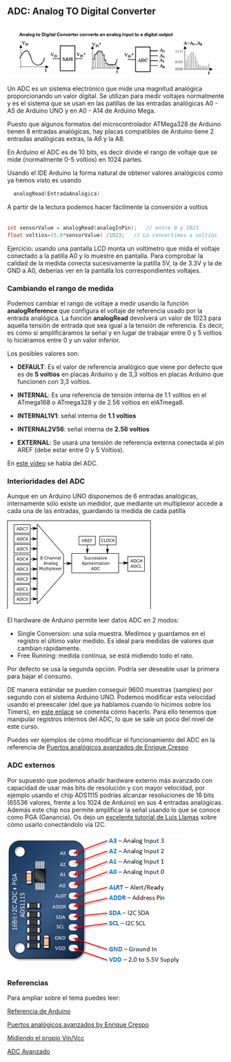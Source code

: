 ## ADC: Analog TO Digital   Converter


![Funcionamiento del ADC](./images/ADC.png)

Un ADC es un sistema electrónico que mide una magnitud analógica proporcionando un valor digital. Se utilizan para medir voltajes normalmente y es el sistema que se usan en las patillas de las entradas analógicas A0 - A5 de Arduino UNO y en A0 - A14 de Arduino Mega.

Puesto que algunos formatos del microcontrolador ATMega328 de Arduino tienen 8 entradas analógicas, hay placas compatibles de Arduino tiene 2 entradas analógicas extras, la A6 y la A8.

En Arduino el ADC es de 10 bits, es decir divide el rango de voltaje que se mide (normalmente 0-5 voltios) en 1024 partes.

Usando el IDE Arduino la forma natural de obtener valores analógicos como ya hemos visto es usando

```C++
  analogRead(EntradaAnalógica)
```

A partir de la lectura podemos hacer fácilmente la conversión a voltios

```C++

int sensorValue = analogRead(analogInPin);   // entre 0 y 1023
float voltios=(5.0*sensorValue) /1023;   // Lo convertimos a voltios

```

Ejercicio: usando una pantalla LCD monta un voltímetro que mida el voltaje conectado a la patilla A0 y lo muestre en pantalla. Para comprobar la calidad de la medida conecta sucesivamente la patilla 5V, la de 3.3V y la de GND a A0, deberías ver en la pantalla los correspondientes voltajes.

### Cambiando el rango de medida

Podemos cambiar el rango de voltaje a medir usando la función **analogReference** que configura el voltaje de referencia usado por la entrada analógica. La función **analogRead** devolverá un valor de 1023 para aquella tensión de entrada que sea igual a la tensión de referencia. Es decir, es como si amplificáramos la señal y en lugar de trabajar entre 0 y 5 voltios lo hiciéramos entre 0 y un valor inferior.

Los posibles valores son:

* **DEFAULT**: Es el valor de referencia analógico que viene por defecto que es de **5 voltios** en placas Arduino y de 3,3 voltios en placas Arduino que funcionen con 3,3 voltios.

* **INTERNAL**: Es una referencia de tensión interna de 1.1 voltios en el ATmega168 o ATmega328 y de 2.56 voltios en elATmega8.

* **INTERNAL1V1**: señal interna de **1.1 voltios**

* **INTERNAL2V56**: señal interna de **2.56 voltios**

* **EXTERNAL**: Se usará una tensión de referencia externa  conectada al pin AREF (debe estar entre 0 y 5 Voltios).

En [este vídeo](https://www.youtube.com/embed/J3vdHNQJI54) se habla del ADC.

### Interioridades del ADC

Aunque en un Arduino UNO disponemos de 6 entradas analógicas, internamente sólo existe un medidor, que mediante un multiplexor accede a cada una de las entradas, guardando la medida de cada patilla

![Multiplexor ADC](./images/ADC_Multiplexor.png)

El hardware de Arduino permite leer datos ADC en 2 modos:

* Single Conversion: una sola muestra. Medimos y guardamos en el registro el último valor medido. Es ideal para medidas de valores que cambian rápidamente.
* Free Running: medida continua, se está midiendo todo el rato.

Por defecto se usa la segunda opción. Podría ser deseable usar la primera para bajar el consumo.

DE manera estándar se pueden conseguir 9600 muestras (samples) por segundo con el sistema Arduino UNO. Podemos modificar esta velocidad usando el preescaler (del que ya hablamos cuando lo hicimos sobre los Timers), en [este enlace](http://yaab-arduino.blogspot.com.es/2015/02/fast-sampling-from-analog-input.html) se comenta cómo hacerlo. Para ello tenemos que manipular registros internos del ADC, lo que se sale un poco del nivel de este curso.  

Puedes ver ejemplos de cómo modificar el funcionamiento del ADC en la referencia de [Puertos analógicos avanzados de Enrique Crespo](https://aprendiendoarduino.wordpress.com/2017/09/05/puertos-analogicos-arduino-avanzado/)

### ADC externos

Por supuesto que podemos añadir hardware externo más avanzado con capacidad de usar más bits de resolución y con mayor velocidad, por ejemplo usando el chip ADS1115 podrías alcanzar resoluciones de 16 bits (65536 valores, frente a los 1024 de Arduino) en sus 4 entradas analógicas. Además este chip nos permite amplificar la señal usando lo que se conoce como PGA (Ganancia). Os dejo un [excelente tutorial de Luis Llamas](https://www.luisllamas.es/entrada-analogica-adc-de-16-bits-con-arduino-y-ads1115/) sobre cómo usarlo conectándolo vía I2C.

![ADC ADS1115](./images/Arduino-ADS1115-Module-Pin-Outs-Type-1.png)

### Referencias

Para ampliar sobre el tema puedes leer:

[Referencia de Arduino](https://www.arduino.cc/reference/en/language/functions/analog-io/analogreference/)

[Puertos analógicos avanzados by Enrique Crespo](https://aprendiendoarduino.wordpress.com/2017/09/05/puertos-analogicos-arduino-avanzado/)

[Midiendo el propio Vin/Vcc](http://jeelabs.org/2012/05/04/measuring-vcc-via-the-bandgap/)

[ADC Avanzado](https://www.pjrc.com/teensy/adc.html)
